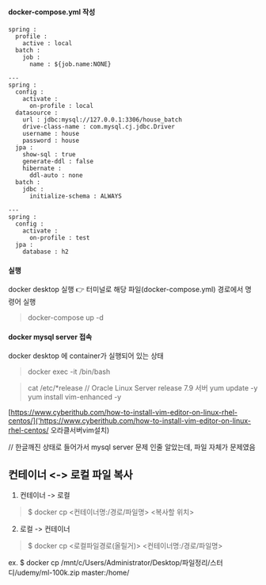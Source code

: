 ﻿##

#### docker-compose.yml 작성 
```
spring :
  profile :
    active : local
  batch :
    job :
      name : ${job.name:NONE}

---
spring :
  config :
    activate :
      on-profile : local
  datasource :
    url : jdbc:mysql://127.0.0.1:3306/house_batch
    drive-class-name : com.mysql.cj.jdbc.Driver
    username : house
    password : house
  jpa :
    show-sql : true
    generate-ddl : false
    hibernate :
      ddl-auto : none
  batch :
    jdbc :
      initialize-schema : ALWAYS

---
spring :
  config :
    activate :
      on-profile : test
  jpa :
    database : h2

```

#### 실행 
docker desktop 실행 👉 터미널로 해당 파일(docker-compose.yml) 경로에서 명령어 실행 
> docker-compose up -d

#### docker mysql server 접속 
docker desktop 에 container가 실행되어 있는 상태
> docker exec -it <continaer-name> /bin/bash 

> cat /etc/*release  // Oracle Linux Server release 7.9 서버
> yum update -y
> yum install vim-enhanced -y

[https://www.cyberithub.com/how-to-install-vim-editor-on-linux-rhel-centos/]('https://www.cyberithub.com/how-to-install-vim-editor-on-linux-rhel-centos/ 오라클서버vim설치)

// 한글깨진 상태로 들어가서 mysql server 문제 인줄 알았는데, 파일 자체가 문제였음 

## 컨테이너 <-> 로컬 파일 복사 
1. 컨테이너 -> 로컬 

  > $ docker cp <컨테이너명:/경로/파일명> <복사할 위치>

2. 로컬 -> 컨테이너

  > $ docker cp <로컬파일경로(올릴거)> <컨테이너명:/경로/파일명>

  ex. 
    $ docker cp /mnt/c/Users/Administrator/Desktop/파일정리/스터디/udemy/ml-100k.zip master:/home/
